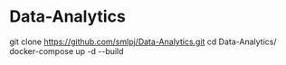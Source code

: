 # Data-Analytics
git clone https://github.com/smlpj/Data-Analytics.git
cd Data-Analytics/
docker-compose up -d --build
